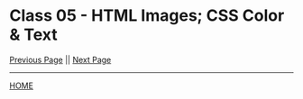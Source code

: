 # Class 05 - HTML Images; CSS Color & Text

[Previous Page](https://tomgtaylor.github.io/reading-notes2/class-04)    ||    [Next Page](https://tomgtaylor.github.io/reading-notes2/class-06) <br>

---
[HOME](https://tomgtaylor.github.io/reading-notes2) <br>

